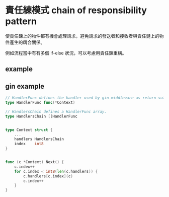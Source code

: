 # 責任練模式 chain of responsibility pattern

使責任鍊上的物件都有機會處理請求，避免請求的發送者和接收者與責任鏈上的物件產生的耦合關係。


例如流程當中有有多個 if-else 狀況，可以考慮用責任鍊重構。
## example

## gin example

```go
// HandlerFunc defines the handler used by gin middleware as return value.
type HandlerFunc func(*Context)

// HandlersChain defines a HandlerFunc array.
type HandlersChain []HandlerFunc


type Context struct {
    ...
    handlers HandlersChain
	index    int8
}


func (c *Context) Next() {
    c.index++
    for c.index < int8(len(c.handlers)) {
        c.handlers[c.index](c)
        c.index++
    }
}
```